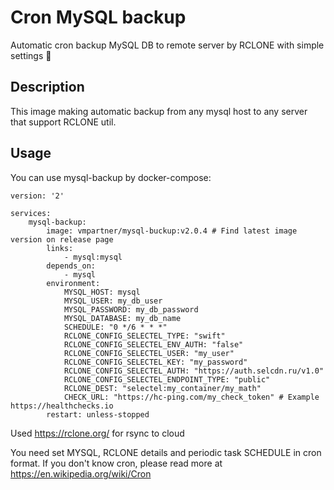 # Cron MySQL backup 
Automatic cron backup MySQL DB to remote server by RCLONE with simple settings 🌂

## Description
This image making automatic backup from any mysql host to any server that support RCLONE util.

## Usage
You can use mysql-backup by docker-compose:
```
version: '2'

services:
    mysql-backup:
        image: vmpartner/mysql-buckup:v2.0.4 # Find latest image version on release page
        links:
            - mysql:mysql
        depends_on:
            - mysql
        environment:
            MYSQL_HOST: mysql
            MYSQL_USER: my_db_user
            MYSQL_PASSWORD: my_db_password
            MYSQL_DATABASE: my_db_name
            SCHEDULE: "0 */6 * * *"
            RCLONE_CONFIG_SELECTEL_TYPE: "swift"
            RCLONE_CONFIG_SELECTEL_ENV_AUTH: "false"
            RCLONE_CONFIG_SELECTEL_USER: "my_user"
            RCLONE_CONFIG_SELECTEL_KEY: "my_password"
            RCLONE_CONFIG_SELECTEL_AUTH: "https://auth.selcdn.ru/v1.0"
            RCLONE_CONFIG_SELECTEL_ENDPOINT_TYPE: "public"
            RCLONE_DEST: "selectel:my_container/my_math"
            CHECK_URL: "https://hc-ping.com/my_check_token" # Example https://healthchecks.io
        restart: unless-stopped
```
Used https://rclone.org/ for rsync to cloud

You need set MYSQL, RCLONE details and periodic task SCHEDULE in cron format. If you don't know cron, please read more at https://en.wikipedia.org/wiki/Cron